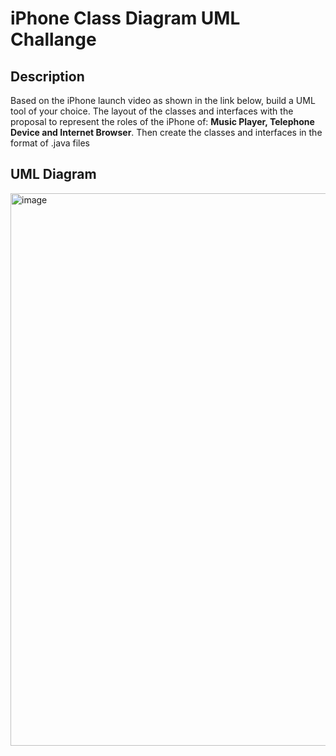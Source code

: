 
# iPhone Class Diagram UML Challange

## Description

Based on the iPhone launch video as shown in the link below, build a UML tool of your choice. The layout of the classes and interfaces with the proposal to represent the roles of the iPhone of: **Music Player, Telephone Device and Internet Browser**. Then create the classes and interfaces in the format of .java files


## UML Diagram
<img width="884" alt="image" src="https://github.com/maxfideles/Santander-Bootcamp-Fullstack-Java-Angular/assets/61297641/78e95b27-eed7-45c1-bbcb-0421f018601c">
